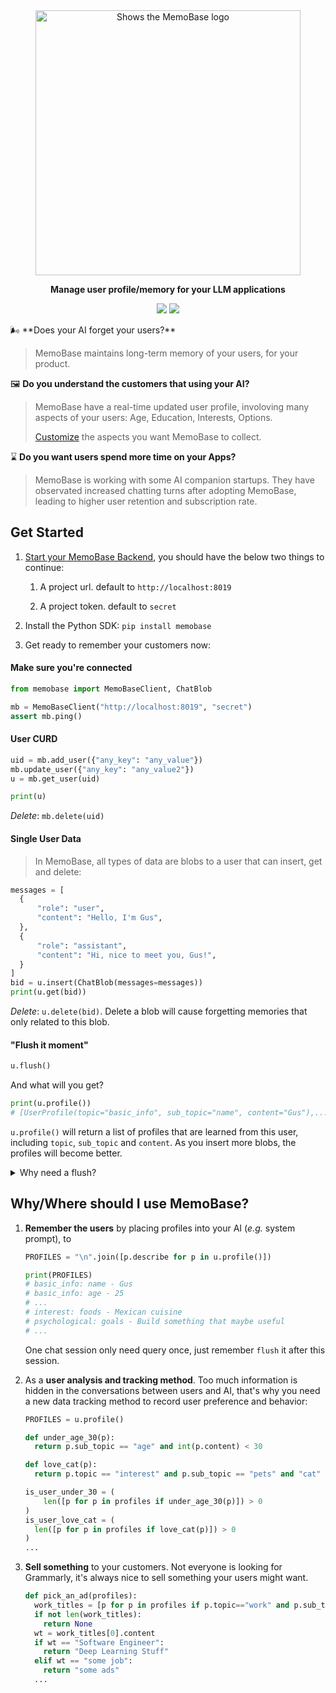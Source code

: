 <div align="center">
    <a href="https://memobase.io">
    <picture>
      <source media="(prefers-color-scheme: dark)" srcset="https://assets.memodb.io/memobase-dark.svg">
      <img alt="Shows the MemoBase logo" src="https://assets.memodb.io/memobase-light.svg" width="424">
    </picture>
  </a>
  <p><strong>Manage user profile/memory for your LLM applications</strong></p>
  <p>
    <img src="https://img.shields.io/badge/python->=3.11-blue">
    <a href="https://pypi.org/project/memobase/">
      <img src="https://img.shields.io/pypi/v/memobase.svg">
    </a>
  </p>
</div>
🌬️ **Does your AI forget your users?** 


> MemoBase maintains long-term memory of your users, for your product.

🖼️ **Do you understand the customers that using your AI?** 

> MemoBase have a real-time updated user profile, involoving many aspects of your users: Age, Education, Interests, Options. 
> 
> [Customize](./src/server/readme.md/#Customization) the aspects you want MemoBase to collect.

⌛️ **Do you want users spend more time on your Apps?** 

> MemoBase is working with some AI companion startups. They have observated increased chatting turns after adopting MemoBase, leading to higher user retention and subscription rate.



## Get Started

1. [Start your MemoBase Backend](./src/server/readme.md), you should have the below two things to continue:
   1. A project url. default to `http://localhost:8019` 

   2. A project token. default to `secret`

2. Install the Python SDK: `pip install memobase`

3. Get ready to remember your customers now:

#### Make sure you're connected

 ```python
 from memobase import MemoBaseClient, ChatBlob
 
 mb = MemoBaseClient("http://localhost:8019", "secret")
 assert mb.ping()
 ```

#### User CURD   

```python
uid = mb.add_user({"any_key": "any_value"})
mb.update_user({"any_key": "any_value2"})
u = mb.get_user(uid)

print(u)
```

*Delete*: `mb.delete(uid)`

#### Single User Data

> In MemoBase, all types of data are blobs to a user that can insert, get and delete:

```python
messages = [
  {
      "role": "user",
      "content": "Hello, I'm Gus",
  },
  {
      "role": "assistant",
      "content": "Hi, nice to meet you, Gus!",
  }
]
bid = u.insert(ChatBlob(messages=messages))
print(u.get(bid))
```

*Delete*: `u.delete(bid)`. Delete a blob will cause forgetting memories that only related to this blob.

#### "Flush it moment"

```python
u.flush()
```

And what will you get?

```python
print(u.profile())
# [UserProfile(topic="basic_info", sub_topic="name", content="Gus"),...]
```

`u.profile()` will return a list of profiles that are learned from this user, including `topic`, `sub_topic` and `content`. As you insert more blobs, the profiles will become better.

<details>
<summary> Why need a flush?</summary>

In MemoBase, we don't memoize users in [hot path](https://langchain-ai.github.io/langgraph/concepts/memory/#writing-memories-in-the-hot-path). We use buffer zones for the recent inserted blobs.

When the buffer zone is too large (*e.g.* 1024 tokens) or idle for a long time (*e.g.* 1 hour), MemoBase will flush the whole buffer into the memory. 
Or you can just manually decide when to flush (*e.g.* A chat session is closed in your App)
</details>



## Why/Where should I use MemoBase?

1. **Remember the users** by placing profiles into your AI (*e.g.* system prompt), to 

   ```python
   PROFILES = "\n".join([p.describe for p in u.profile()])
   
   print(PROFILES)
   # basic_info: name - Gus
   # basic_info: age - 25
   # ...
   # interest: foods - Mexican cuisine
   # psychological: goals - Build something that maybe useful
   # ...
   ```

   One chat session only need query once, just remember `flush` it after this session.

2. As a **user analysis and  tracking method**. Too much information is hidden in the conversations between users and AI, that's why you need a new data tracking method to record user preference and behavior:
   ```python
   PROFILES = u.profile()
   
   def under_age_30(p):
     return p.sub_topic == "age" and int(p.content) < 30
   
   def love_cat(p):
     return p.topic == "interest" and p.sub_topic == "pets" and "cat" in p.content
   
   is_user_under_30 = (
       len([p for p in profiles if under_age_30(p)]) > 0
   )
   is_user_love_cat = (
     len([p for p in profiles if love_cat(p)]) > 0
   )                       
   ...
   ```

3. **Sell something** to your customers. Not everyone is looking for Grammarly, it's always nice to sell something your users might want. 

   ```python
   def pick_an_ad(profiles):
     work_titles = [p for p in profiles if p.topic=="work" and p.sub_topic=="title"]
     if not len(work_titles):
       return None
     wt = work_titles[0].content
     if wt == "Software Engineer":
       return "Deep Learning Stuff"
     elif wt == "some job":
       return "some ads"
     ...
   ```

   

